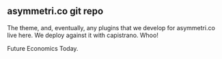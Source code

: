 ## asymmetri.co git repo

The theme, and, eventually, any plugins that we develop for asymmetri.co live here. We deploy against it with capistrano. Whoo!

Future Economics Today.
